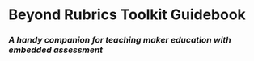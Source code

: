 # **Beyond Rubrics Toolkit Guidebook**
### *A handy companion for teaching maker education with embedded assessment*
